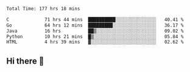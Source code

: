 <!--START_SECTION:waka-->

```txt
Total Time: 177 hrs 18 mins

C             71 hrs 44 mins  ██████████░░░░░░░░░░░░░░░   40.41 %
Go            64 hrs 12 mins  █████████░░░░░░░░░░░░░░░░   36.17 %
Java          16 hrs          ██▒░░░░░░░░░░░░░░░░░░░░░░   09.02 %
Python        10 hrs 21 mins  █▒░░░░░░░░░░░░░░░░░░░░░░░   05.84 %
HTML          4 hrs 39 mins   ▓░░░░░░░░░░░░░░░░░░░░░░░░   02.62 %
```

<!--END_SECTION:waka-->

## Hi there 👋

<!--
**prorok210/prorok210** is a ✨ _special_ ✨ repository because its `README.md` (this file) appears on your GitHub profile.

Here are some ideas to get you started:

- 🔭 I’m currently working on ...
- 🌱 I’m currently learning ...
- 👯 I’m looking to collaborate on ...
- 🤔 I’m looking for help with ...
- 💬 Ask me about ...
- 📫 How to reach me: ...
- 😄 Pronouns: ...
- ⚡ Fun fact: ...
-->
